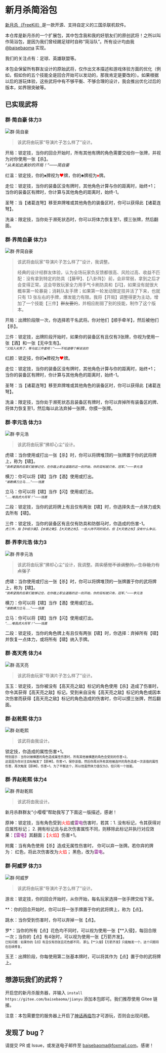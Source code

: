 # 新月杀简浴包

[新月杀（FreeKill）](https://gitee.com/notify-ctrl/FreeKill)是一款开源、支持自定义的三国杀联机软件。

本仓库是新月杀的一个扩展包，其中包含我和我的好朋友们的原创武将！之所以叫作简浴包，是因为我们曾经踢足球时自称“简浴队”。所有设计均由我 [@baisebaoma](https://gitee.com/baisebaoma) 实现。

我们的关注点有：足球、英雄联盟等。

本包会保留所有群友设计的原始武将，仅作出文本描述和游戏体验方面的优化（例如，假如你的五个技能全是回合开始可以发动的，那我肯定是要改的）。如果根据以后的游玩体验，这些武将中有不够平衡、不够合理的设计，我会推出优化过后的版本，如界限突破等。

## 已实现武将

### 群·简自豪 体力3

![群·简自豪](./image/generals/avatar/xjb__jianzihao.jpg "群·简自豪")

> 该武将由玩家“导演片子怎么样了”设计。

开局：锁定技，当你的回合开始时，所有其他有牌的角色需要交给你一张牌，并视为对你使用一张【杀】。<br>
  <font size="2"><i>“从未如此美妙的开局！”——简自豪</i></font>

红温：锁定技，你的♠牌视为<font color='red'>♥</font>牌，你的♣牌视为<font color='red'>♦</font>牌。

走位：锁定技，当你的装备区没有牌时，其他角色计算与你的距离时，始终+1；当你的装备区有牌时，你计算与其他角色的距离时，始终-1。

圣弩：当【诸葛连弩】移至弃牌堆或其他角色的装备区时，你可以获得此【诸葛连弩】。

洗澡：限定技，当你处于濒死状态时，你可以将体力恢复至1，摸三张牌，然后翻面。


### 群·界简自豪 体力3

![群·界简自豪](./image/generals/avatar/tym__jianzihao.jpg "群·界简自豪")

> 该武将由玩家“导演片子怎么样了”设计，我调整。
> 
> 经典的设计经群友体验，认为全场玩家负反馈都很高、风险过高、收益不匹配：没有拿到特定的防具（【藤甲】、【八卦阵】）前，会非常弱，拿到之后才会变得正常。这会导致玩家全力用手气卡刷防具和【闪】，如果没有就很大概率第一轮暴毙；消耗队友手牌；如果第一轮发动限定技并活了下来，也就只有 13 张左右的手牌，爆发能力有限。我将【开局】调整得更为主动，增加了一个技能【三件】~~群友要的~~，并相应削弱了别的技能，制作了这个版本。

开局：出牌阶段限一次，你选择若干名武将。你对他们【顺手牵羊】，然后被他们【杀】。

三件：锁定技，出牌阶段开始时，如果你的装备区有且仅有3张牌，你视为使用一张【酒】和一张【无中生有】。<br>
  <font size="1"><i>“又陷入劣势了，等乌兹三件套吧！”——不知道哪个解说说的</i></font>

红颜：锁定技，你的♠牌视为<font color='red'>♥</font>牌。

走位：锁定技，当你的装备区没有牌时，其他角色计算与你的距离时，始终+1；当你的装备区有牌时，你计算与其他角色的距离时，始终-1。

圣弩：当【诸葛连弩】移至弃牌堆或其他角色的装备区时，你可以获得此【诸葛连弩】。

洗澡：限定技，当你处于濒死状态且装备区有牌时，你可以弃掉所有装备区的牌、将体力恢复至1，然后每以此法弃掉一张牌，你摸一张牌。


### 群·李元浩 体力3

![群·李元浩](./image/generals/avatar/skl__liyuanhao.jpg "群·李元浩")

> 该武将由玩家“拂却心尘”设计。

虎啸：当你使用或打出一张【杀】时，你可以将牌堆顶的一张牌置于你的武将牌上，称为【啸】。
  <br><font size="1"><i>“我希望我的后辈们能够记住，在你踏上职业道路的这一刻开始，你的目标就只有，冠军。”——李元浩</i></font>

横刀：你可以将【啸】当作【酒】使用或打出。
  <br><font size="1"><i>“谁敢横刀立马……”——钱晨</i></font>

立马：你可以将【啸】当作【闪】使用或打出。
  <br><font size="1"><i>“……唯我虎大将军！”——钱晨</i></font>

二段：锁定技，当你的武将牌上有且仅有两张【啸】时，你选择失去一点体力或失去所有【啸】。

三件：锁定技，当你的装备区有且仅有防具和防御马时，你造成的伤害-1。
  <br><font size="1"><i>虎三件，指【中娅沙漏】、【水银之靴】、【大天使之杖】。一些人持不同的观点，但【大天使之杖】没有什么争议。</i></font>


### 群·界李元浩 体力3

![群·界李元浩](./image/generals/avatar/tym__liyuanhao.jpg "群·界李元浩")

> 该武将由玩家“拂却心尘”设计，我调整。<s>其实感觉不该调整的，生存能力有点强了</s>

虎啸：当你使用或打出一张【杀】时，你可以将牌堆顶的一张牌置于你的武将牌上，称为【啸】。
  <br><font size="1"><i>“我希望我的后辈们能够记住，在你踏上职业道路的这一刻开始，你的目标就只有，冠军。”——李元浩</i></font>

横刀：你可以将【啸】当作【酒】使用或打出。
  <br><font size="1"><i>“谁敢横刀立马……”——钱晨</i></font>

立马：你可以将【啸】当作【闪】使用或打出。
  <br><font size="1"><i>“……唯我虎大将军！”——钱晨</i></font>

二段：锁定技，当你的角色牌上有且仅有两张【啸】时，你选择：弃掉所有【啸】并恢复一点体力，或将所有【啸】纳入手牌。


### 群·高天亮 体力4

![群·高天亮](./image/generals/avatar/xjb__gaotianliang.jpg "群·高天亮")

> 该武将由玩家“导演片子怎么样了”设计。

玉玉：锁定技，当你被没有【高天亮之敌】标记的角色使用【杀】造成了伤害时，你令其获得【高天亮之敌】标记。受到来自没有【高天亮之敌】标记的角色或因本次伤害而获得【高天亮之敌】标记的角色造成的伤害时，你可以摸三张牌，然后翻面。


### 群·赵乾熙 体力3

![群·赵乾熙](./image/generals/avatar/tym__zhaoqianxi.jpg "群·赵乾熙")

> 该武将由我设计。

锁定技，你造成的属性伤害+1。
  <font size="1"><br>特别提示：当你对被横置的角色造成属性伤害时，所有其他被横置的角色会受到的伤害+2。<br>这是因为你对主目标触发了【原神】，伤害+1，保存该值，然后你再对所有其他被连环的角色造成一次该值的属性伤害，再次触发【原神】，伤害+1。为了平衡这个，所以他虽然体力值仅为3，但只有一个技能。</font>

### 群·界赵乾熙 体力4

![群·界赵乾熙](./image/generals/avatar/tym__zhaoqianxi_2.jpg "群·界赵乾熙")

> 该武将由我设计。

新月杀群群友“小嘤嘤”帮助我写了下面这一版描述，感谢！

原神：锁定技，当有角色受到<font color="red">火焰</font>或<font color="purple">雷电</font>伤害时，若其：1. 没有标记，令其获得对应属性标记；
  2. 拥有标记且与此次伤害属性不同，则移除此标记并执行对应效果：<font color="purple">【雷电】</font>其翻面；<font color="red">【火焰】</font>伤害+1。

附魔：当有角色使用【杀】造成无属性伤害时，
  你可以弃一张牌。若你弃的牌为：
  红色，将此次伤害改为<font color="red">火焰</font>；
  黑色，改为<font color="purple">雷电</font>。

### 群·阿威罗 体力3

![群·阿威罗](./image/generals/avatar/xjb__aweiluo.jpg "群·阿威罗")

> 该武将由玩家“导演片子怎么样了”设计。

游龙：锁定技，你的回合开始时，从你开始，每名玩家选择一张手牌交给下家。

**：你的回合开始时，你可以将一张手牌置于你的武将牌上，称为【点】。

跳水：当你受到伤害时，你可以弃掉一张【点】。

罗*：当你的所有【点】花色均不同时，可以视为使用一张【**入侵】，每回合限一次；当你的【点】有4张时，可以视为使用一张【万箭齐发】。
<br><font size="1">已知问题：如果你的【点】有且仅有四张且花色都不同，
  那么【**入侵】【万箭齐发】只能触发一个。这个问题将在后续修复。</font>

玉玊：出牌阶段，你每使用第二张基本牌时，可以将其作为【点】置于你的武将牌上。

## 想游玩我们的武将？

开启您的新月杀服务器，并输入 `install https://gitee.com/baisebaoma/jianyu` 添加本包即可。我们推荐使用 Gitee 链接。

注意：本包需要您的服务器上开启了[神话再临](https://gitee.com/notify-ctrl/shzl)包才可游玩，否则会出现问题。

## 发现了 bug？

请提交 PR 或 Issue，或发送电子邮件至 [baisebaoma@foxmail.com](mailto:baisebaoma@foxmail.com)。感谢！
